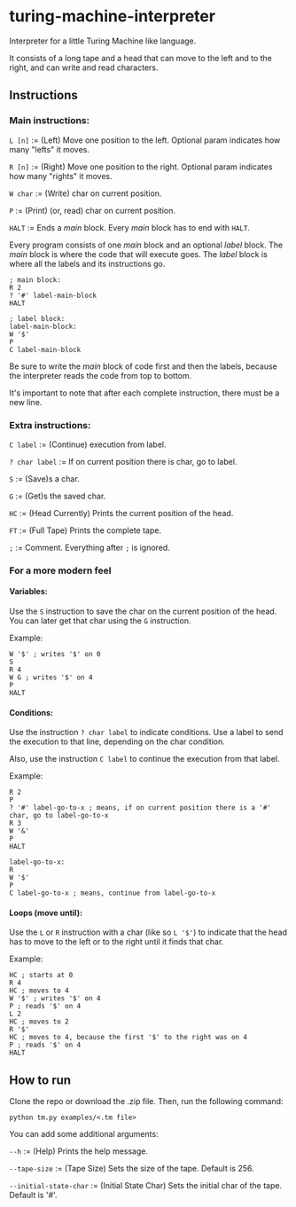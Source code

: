 # turing-machine-interpreter
Interpreter for a little Turing Machine like language.

It consists of a long tape and a head that can move to the left and to the right, and can write and read characters.

## Instructions
### Main instructions:
`L [n]` := (Left) Move one position to the left. Optional param indicates how many "lefts" it moves.

`R [n]` := (Right) Move one position to the right. Optional param indicates how many "rights" it moves.

`W char` := (Write) char on current position.

`P` := (Print) (or, read) char on current position.

`HALT` := Ends a *main* block. Every *main* block has to end with `HALT`.

Every program consists of one *main* block and an optional *label* block. The *main* block is where the code that will execute goes. The *label* block is where all the labels and its instructions go.

```
; main block:
R 2
? '#' label-main-block
HALT

; label block:
label-main-block:
W '$'
P
C label-main-block
```

Be sure to write the *main* block of code first and then the labels, because the interpreter reads the code from top to bottom.

It's important to note that after each complete instruction, there must be a new line.

### Extra instructions:
`C label` := (Continue) execution from label.

`? char label` := If on current position there is char, go to label.

`S` := (Save)s a char.

`G` := (Get)s the saved char.

`HC` := (Head Currently) Prints the current position of the head.

`FT` := (Full Tape) Prints the complete tape.

`;` := Comment. Everything after `;` is ignored.

### For a more modern feel
#### Variables:
Use the `S` instruction to save the char on the current position of the head. You can later get that char using the `G` instruction.

Example:
```
W '$' ; writes '$' on 0
S
R 4
W G ; writes '$' on 4
P
HALT 
```

#### Conditions:
Use the instruction `? char label` to indicate conditions. Use a label to send the execution to that line, depending on the char condition.

Also, use the instruction `C label` to continue the execution from that label.

Example:
```
R 2
P
? '#' label-go-to-x ; means, if on current position there is a '#' char, go to label-go-to-x
R 3
W '&'
P
HALT

label-go-to-x:
R
W '$'
P
C label-go-to-x ; means, continue from label-go-to-x
```

#### Loops (move until):
Use the `L` or `R` instruction with a char (like so `L '$'`) to indicate that the head has to move to the left or to the right until it finds that char.

Example:
```
HC ; starts at 0
R 4
HC ; moves to 4
W '$' ; writes '$' on 4
P ; reads '$' on 4
L 2
HC ; moves to 2
R '$'
HC ; moves to 4, because the first '$' to the right was on 4
P ; reads '$' on 4
HALT
```

## How to run
Clone the repo or download the .zip file. Then, run the following command:

```
python tm.py examples/<.tm file>
```

You can add some additional arguments:

`--h` := (Help) Prints the help message.

`--tape-size` := (Tape Size) Sets the size of the tape. Default is 256.

`--initial-state-char` := (Initial State Char) Sets the initial char of the tape. Default is '#'.
